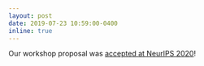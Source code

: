 ```yaml
---
layout: post
date: 2019-07-23 10:59:00-0400
inline: true
---
```


Our workshop proposal was [accepted at NeurIPS 2020](https://neurips.cc)!

